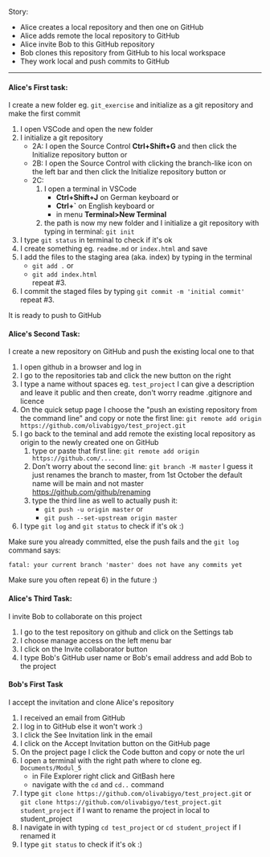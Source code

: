 Story:
- Alice creates a local repository and then one on GitHub
- Alice adds remote the local repository to GitHub
- Alice invite Bob to this GitHub repository
- Bob clones this repository from GitHub to his local workspace
- They work local and push commits to GitHub
---
#### Alice's First task:
I create a new folder eg. `git_exercise` and initialize as a git repository and make the first commit
1) I open VSCode and open the new folder
2) I initialize a git repository
   - 2A: I open the Source Control **Ctrl+Shift+G** and then click the Initialize repository button or
   - 2B: I open the Source Control with clicking the branch-like
     icon on the left bar and then click the Initialize repository
     button or
   - 2C:
      1. I open a terminal in VSCode
         + **Ctrl+Shift+J** on German keyboard or
         + **Ctrl+\`** on English keyboard or
         + in menu **Terminal>New Terminal**
      2. the path is now my new folder and I initialize a git repository with typing in terminal: `git init`
3) I type `git status` in terminal to check if it's ok
4) I create something eg. `readme.md` or `index.html` and save
5) I add the files to the staging area (aka. index) by typing in the terminal
   - `git add .`  or
   - `git add index.html` \
repeat #3.
6) I commit the staged files by typing `git commit -m 'initial commit'` \
repeat #3.

It is ready to push to GitHub

#### Alice's Second Task:
I create a new repository on GitHub and push the existing local one to that
1) I open github in a browser and log in
2) I go to the repositories tab and click the new button on the right
3) I type a name without spaces eg. `test_project`   I can give a description and leave it public and then create, don't worry readme .gitignore and licence
4) On the quick setup page I choose the "push an existing repository from the command line" and copy or note the first line: `git remote add origin https://github.com/olivabigyo/test_project.git`
5) I go back to the teminal and add remote the existing local repository as origin to the newly created one on GitHub
    1. type or paste that first line: `git remote add origin https://github.com/....`
    2. Don't worry about the second line: `git branch -M master`  I guess it just renames the branch to master, from 1st October the default name will be main and not master https://github.com/github/renaming
    3. type the third line as well to actually push it:
        - `git push -u origin master` or
        - `git push --set-upstream origin master`
6) I type `git log` and `git status` to check if it's ok :)

Make sure you already committed, else the push fails and the `git log` command says:
```
fatal: your current branch 'master' does not have any commits yet
```
Make sure you often repeat 6) in the future :)

#### Alice's Third Task:
I invite Bob to collaborate on this project
1) I go to the test repository on github and click on the Settings tab
2) I choose manage access on the left menu bar
3) I click on the Invite collaborator button
4) I type Bob's GitHub user name or Bob's email address and add Bob to the project

#### Bob's First Task
I accept the invitation and clone Alice's repository
1) I received an email from GitHub
2) I log in to GitHub else it won't work :)
3) I click the See Invitation link in the email
4) I click on the Accept Invitation button on the GitHub page
5) On the project page I click the Code button and copy or note the url 
6) I open a terminal with the right path where to clone eg. `Documents/Modul_5`
   - in File Explorer right click and GitBash here
   - navigate with the `cd` and `cd..` command
6) I type `git clone https://github.com/olivabigyo/test_project.git` or 
    `git clone https://github.com/olivabigyo/test_project.git student_project` if I want to rename the project in local to student_project
7) I navigate in with typing `cd test_project` or `cd student_project` if I renamed it
8) I type `git status` to check if it's ok :)
